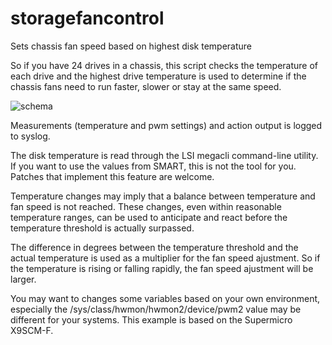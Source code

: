 storagefancontrol
=================

Sets chassis fan speed based on highest disk temperature

So if you have 24 drives in a chassis, this script checks the temperature
of each drive and the highest drive temperature is used to determine
if the chassis fans need to run faster, slower or stay at the same speed.

![schema][flowchart]

[flowchart]: http://louwrentius.com/static/images/storagefancontrol.png

Measurements (temperature and pwm settings) and action output is logged to syslog.

The disk temperature is read through the LSI megacli command-line utility.
If you want to use the values from SMART, this is not the tool for you.
Patches that implement this feature are welcome.

Temperature changes may imply that a balance between temperature and fan speed is
not reached. These changes, even within reasonable temperature ranges, can be 
used to anticipate and react before the temperature threshold is actually
surpassed. 

The difference in degrees between the temperature threshold and the actual temperature
is used as a multiplier for the fan speed ajustment. So if the temperature is rising 
or falling rapidly, the fan speed ajustment will be larger.

You may want to changes some variables based on your own environment, especially
the /sys/class/hwmon/hwmon2/device/pwm2 value may be different for your systems.
This example is based on the Supermicro X9SCM-F.
